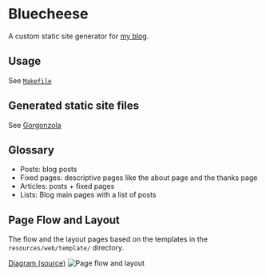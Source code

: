 Bluecheese
===

A custom static site generator for [my blog](https://iamsang.com/).

Usage
---

See [`Makefile`](https://github.com/Sangdol/bluecheese/blob/master/Makefile)

Generated static site files
---

See [Gorgonzola](https://github.com/Sangdol/gorgonzola)

Glossary
---

* Posts: blog posts
* Fixed pages: descriptive pages like the about page and the thanks page
* Articles: posts + fixed pages
* Lists: Blog main pages with a list of posts

Page Flow and Layout
---

The flow and the layout pages based on the templates in the `resources/web/template/` directory.

[Diagram (source)](https://docs.google.com/drawings/d/1IV-I6mt18ypqhSZxM0uWEuDYtUbOE05pebUQ_HfrmnM/edit)
![Page flow and layout](https://docs.google.com/drawings/d/e/2PACX-1vTc7Yxp7jMEMAU9eXqU15E6jZRMs6nXDcRkxhqf2sxbgtENP0nZBjcVdEX-WBKDgv6Ln9wg_P8UVN0Q/pub?w=757&h=766)
